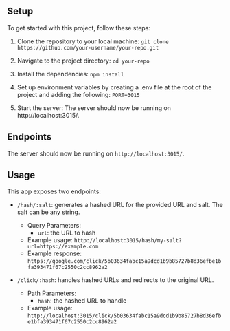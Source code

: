 ## Setup
To get started with this project, follow these steps:
1. Clone the repository to your local machine: `git clone https://github.com/your-username/your-repo.git`

2. Navigate to the project directory:
`cd your-repo`

3. Install the dependencies:
`npm install`

4. Set up environment variables by creating a .env file at the root of the project and adding the following:
`PORT=3015`

5. Start the server:
The server should now be running on http://localhost:3015/.

## Endpoints

The server should now be running on `http://localhost:3015/`.

## Usage

This app exposes two endpoints:

- `/hash/:salt`: generates a hashed URL for the provided URL and salt. The salt can be any string.
  - Query Parameters:
    - `url`: the URL to hash
  - Example usage: `http://localhost:3015/hash/my-salt?url=https://example.com`
  - Example response: `https://google.com/click/5b03634fabc15a9dcd1b9b85727b8d36efbe1bfa393471f67c2550c2cc8962a2`

- `/click/:hash`: handles hashed URLs and redirects to the original URL.
  - Path Parameters:
    - `hash`: the hashed URL to handle
  - Example usage: `http://localhost:3015/click/5b03634fabc15a9dcd1b9b85727b8d36efbe1bfa393471f67c2550c2cc8962a2`

